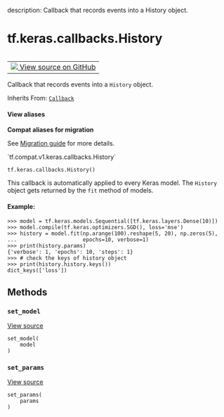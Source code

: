 description: Callback that records events into a History object.

<div itemscope itemtype="http://developers.google.com/ReferenceObject">
<meta itemprop="name" content="tf.keras.callbacks.History" />
<meta itemprop="path" content="Stable" />
<meta itemprop="property" content="__init__"/>
<meta itemprop="property" content="set_model"/>
<meta itemprop="property" content="set_params"/>
</div>

# tf.keras.callbacks.History

<!-- Insert buttons and diff -->

<table class="tfo-notebook-buttons tfo-api nocontent" align="left">
<td>
  <a target="_blank" href="https://github.com/keras-team/keras/tree/v2.9.0/keras/callbacks.py#L1121-L1158">
    <img src="https://www.tensorflow.org/images/GitHub-Mark-32px.png" />
    View source on GitHub
  </a>
</td>
</table>



Callback that records events into a `History` object.

Inherits From: [`Callback`](../../../tf/keras/callbacks/Callback.md)

<section class="expandable">
  <h4 class="showalways">View aliases</h4>
  <p>
<b>Compat aliases for migration</b>
<p>See
<a href="https://www.tensorflow.org/guide/migrate">Migration guide</a> for
more details.</p>
<p>`tf.compat.v1.keras.callbacks.History`</p>
</p>
</section>

<pre class="devsite-click-to-copy prettyprint lang-py tfo-signature-link">
<code>tf.keras.callbacks.History()
</code></pre>



<!-- Placeholder for "Used in" -->

This callback is automatically applied to
every Keras model. The `History` object
gets returned by the `fit` method of models.

#### Example:



```
>>> model = tf.keras.models.Sequential([tf.keras.layers.Dense(10)])
>>> model.compile(tf.keras.optimizers.SGD(), loss='mse')
>>> history = model.fit(np.arange(100).reshape(5, 20), np.zeros(5),
...                     epochs=10, verbose=1)
>>> print(history.params)
{'verbose': 1, 'epochs': 10, 'steps': 1}
>>> # check the keys of history object
>>> print(history.history.keys())
dict_keys(['loss'])
```

## Methods

<h3 id="set_model"><code>set_model</code></h3>

<a target="_blank" class="external" href="https://github.com/keras-team/keras/tree/v2.9.0/keras/callbacks.py#L647-L648">View source</a>

<pre class="devsite-click-to-copy prettyprint lang-py tfo-signature-link">
<code>set_model(
    model
)
</code></pre>




<h3 id="set_params"><code>set_params</code></h3>

<a target="_blank" class="external" href="https://github.com/keras-team/keras/tree/v2.9.0/keras/callbacks.py#L644-L645">View source</a>

<pre class="devsite-click-to-copy prettyprint lang-py tfo-signature-link">
<code>set_params(
    params
)
</code></pre>






